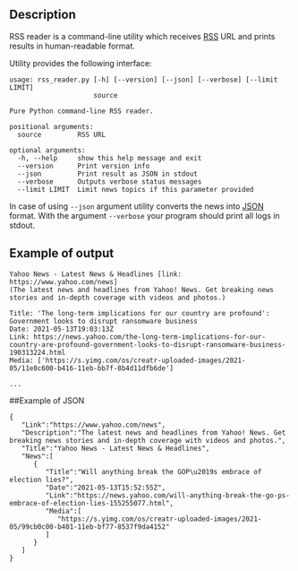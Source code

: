 
## Description

RSS reader is a command-line utility which receives [RSS](wikipedia.org/wiki/RSS) URL and prints results in human-readable format. 

Utility provides the following interface:
```shell
usage: rss_reader.py [-h] [--version] [--json] [--verbose] [--limit LIMIT]
                     source

Pure Python command-line RSS reader.

positional arguments:
  source         RSS URL

optional arguments:
  -h, --help     show this help message and exit
  --version      Print version info
  --json         Print result as JSON in stdout
  --verbose      Outputs verbose status messages
  --limit LIMIT  Limit news topics if this parameter provided

```

In case of using `--json` argument utility converts the news into [JSON](https://en.wikipedia.org/wiki/JSON) format.
With the argument `--verbose` your program should print all logs in stdout.


## Example of output

```
Yahoo News - Latest News & Headlines [link: https://www.yahoo.com/news]
(The latest news and headlines from Yahoo! News. Get breaking news stories and in-depth coverage with videos and photos.)

Title: 'The long-term implications for our country are profound': Government looks to disrupt ransomware business
Date: 2021-05-13T19:03:13Z
Link: https://news.yahoo.com/the-long-term-implications-for-our-country-are-profound-government-looks-to-disrupt-ransomware-business-190313224.html
Media: ['https://s.yimg.com/os/creatr-uploaded-images/2021-05/11e8c600-b416-11eb-bb7f-8b4d11dfb6de']

...
```

##Example of JSON
```
{
   "Link":"https://www.yahoo.com/news",
   "Description":"The latest news and headlines from Yahoo! News. Get breaking news stories and in-depth coverage with videos and photos.",
   "Title":"Yahoo News - Latest News & Headlines",
   "News":[
      {
         "Title":"Will anything break the GOP\u2019s embrace of election lies?",
         "Date":"2021-05-13T15:52:55Z",
         "Link":"https://news.yahoo.com/will-anything-break-the-go-ps-embrace-of-election-lies-155255077.html",
         "Media":[
            "https://s.yimg.com/os/creatr-uploaded-images/2021-05/99cb0c00-b401-11eb-bf77-8537f9da4152"
         ]
      }
   ]
}
```
